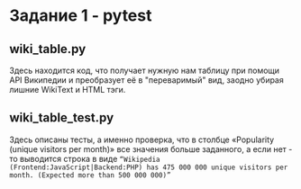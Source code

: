 # Задание 1 - pytest

## wiki_table.py
Здесь находится код, что получает нужную нам таблицу при помощи API Википедии и преобразует её в "переваримый" вид, заодно убирая лишние WikiText и HTML тэги.

## wiki_table_test.py
Здесь описаны тесты, а именно проверка, что в столбце «Popularity (unique visitors per month)» все значения больше заданного, а если нет - то выводится строка в виде `“Wikipedia (Frontend:JavaScript|Backend:PHP) has 475 000 000 unique visitors per month. (Expected more than 500 000 000)”`